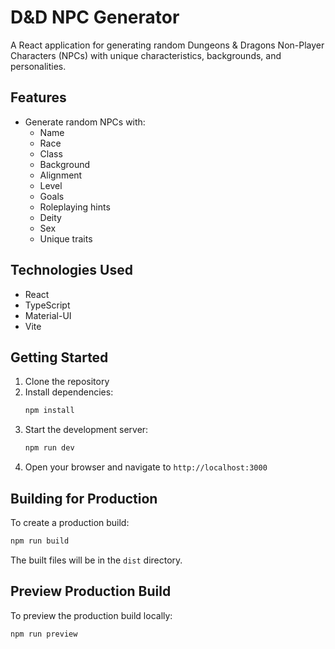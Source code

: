 # D&D NPC Generator

A React application for generating random Dungeons & Dragons Non-Player Characters (NPCs) with unique characteristics, backgrounds, and personalities.

## Features

- Generate random NPCs with:
  - Name
  - Race
  - Class
  - Background
  - Alignment
  - Level
  - Goals
  - Roleplaying hints
  - Deity
  - Sex
  - Unique traits

## Technologies Used

- React
- TypeScript
- Material-UI
- Vite

## Getting Started

1. Clone the repository
2. Install dependencies:
   ```bash
   npm install
   ```
3. Start the development server:
   ```bash
   npm run dev
   ```
4. Open your browser and navigate to `http://localhost:3000`

## Building for Production

To create a production build:

```bash
npm run build
```

The built files will be in the `dist` directory.

## Preview Production Build

To preview the production build locally:

```bash
npm run preview
``` 